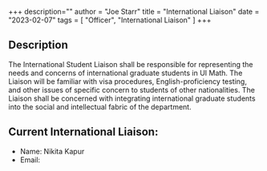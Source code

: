 +++
description=""
author = "Joe Starr"
title = "International Liaison"
date = "2023-02-07"
tags = [
    "Officer",
    "International Liaison"
]
+++

## Description

The International Student Liaison shall be responsible for representing the needs and concerns of international graduate students in UI Math. The Liaison will be familiar with visa procedures, English-proficiency testing, and other issues of specific concern to students of other nationalities. The Liaison shall be concerned with integrating international graduate students into the social and intellectual fabric of the department.

## Current International Liaison:

- Name: Nikita Kapur
- Email:



